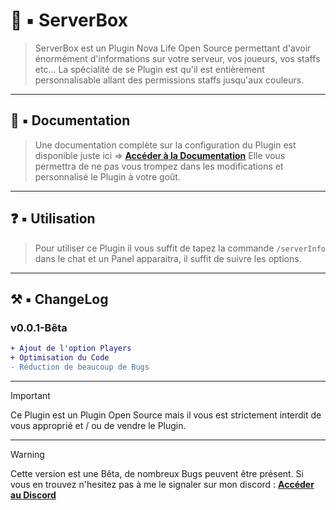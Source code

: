 # 📍​ ▪ ServerBox

> ServerBox est un Plugin Nova Life Open Source permettant d'avoir énormément d'informations sur votre serveur, vos joueurs, vos staffs etc... La spécialité de se Plugin est qu'il est entièrement
> personnalisable allant des permissions staffs jusqu'aux couleurs.

---

## ​📙​ ▪ Documentation

> Une documentation complète sur la configuration du Plugin est disponible juste ici => [**Accéder à la Documentation**](https://github.com/lllaaakkkkiii/ServerBox/wiki)
> Elle vous permettra de ne pas vous trompez dans les modifications et personnalisé le Plugin à votre goût.

---

## ❓ ▪ Utilisation

> Pour utiliser ce Plugin il vous suffit de tapez la commande `/serverInfo` dans le chat et un Panel apparaitra, il suffit de suivre les options.

---

## ⚒️​ ▪ ChangeLog

### v0.0.1-Bêta

```diff
+ Ajout de l'option Players
+ Optimisation du Code
- Réduction de beaucoup de Bugs
```

---

> [!IMPORTANT]
> Ce Plugin est un Plugin Open Source mais il vous est strictement interdit de vous approprié et / ou de vendre le Plugin.

---

> [!WARNING]
> Cette version est une Bêta, de nombreux Bugs peuvent être présent. Si vous en trouvez n'hesitez pas à me le signaler sur mon discord : [**Accéder au Discord**](https://discord.gg/UqpXhG2hqG)
